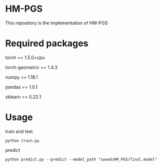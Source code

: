 # HM-PGS

This repository is the implementation of HM-PGS

# Required packages

torch == 1.5.0+cpu

torch-geometric == 1.4.3 

numpy == 1.18.1

pandas == 1.0.1

sklearn == 0.22.1

# Usage

train and test 

```python train.py```

predict

```python predict.py --predict --model_path "saved/HM_PGS/final.model"```



